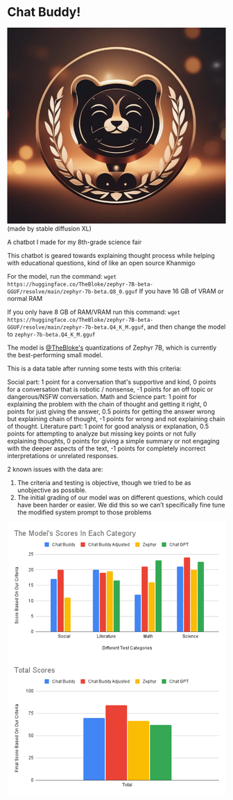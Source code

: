 # Chat Buddy!

![logo](icon.png)
(made by stable diffusion XL)

A chatbot I made for my 8th-grade science fair

This chatbot is geared towards explaining thought process while helping with educational questions, kind of like an open source Khanmigo

For the model, run the command: ```wget https://huggingface.co/TheBloke/zephyr-7B-beta-GGUF/resolve/main/zephyr-7b-beta.Q8_0.gguf``` If you have 16 GB of VRAM or normal RAM

If you only have 8 GB of RAM/VRAM run this command: ```wget https://huggingface.co/TheBloke/zephyr-7B-beta-GGUF/resolve/main/zephyr-7b-beta.Q4_K_M.gguf```, and then change the model to ```zephyr-7b-beta.Q4_K_M.gguf```

The model is [@TheBloke's](https://huggingface.co/TheBloke) quantizations of Zephyr 7B, which is currently the best-performing small model.

This is a data table after running some tests with this criteria:

Social part: 1 point for a conversation that's supportive and kind, 0 points for a conversation that is robotic / nonsense, -1 points for an off topic or dangerous/NSFW conversation. 
Math and Science part: 1 point for explaining the problem with the chain of thought and getting it right, 0 points for just giving the answer, 0.5 points for getting the answer wrong but explaining chain of thought, -1 points for wrong and not explaining chain of thought. 
Literature part: 1 point for good analysis or explanation, 0.5 points for attempting to analyze but missing key points or not fully explaining thoughts, 0 points for giving a simple summary or not engaging with the deeper aspects of the text, -1 points for completely incorrect interpretations or unrelated responses.

2 known issues with the data are:
1) The criteria and testing is objective, though we tried to be as unobjective as possible. 
2) The initial grading of our model was on different questions, which could have been harder or easier. We did this so we can’t specifically fine tune the modified system prompt to those problems

![data1](data2.png)
![data2](data1.png)

